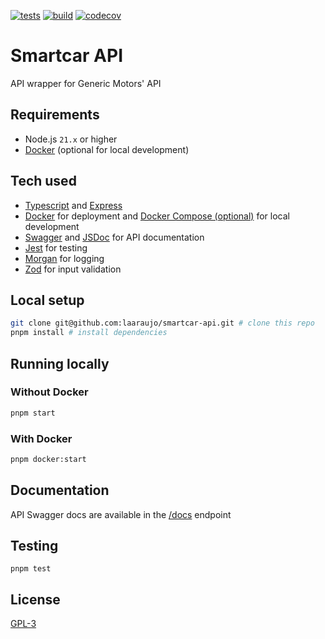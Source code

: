 [![tests](https://github.com/laaraujo/smartcar-api/actions/workflows/tests.yml/badge.svg?branch=main)](https://github.com/laaraujo/smartcar-api/actions/workflows/tests.yml)
[![build](https://github.com/laaraujo/smartcar-api/actions/workflows/build.yml/badge.svg?branch=main)](https://github.com/laaraujo/smartcar-api/actions/workflows/build.yml)
[![codecov](https://codecov.io/gh/laaraujo/smartcar-api/graph/badge.svg?token=pBVQTop2J1)](https://codecov.io/gh/laaraujo/smartcar-api)

# Smartcar API

API wrapper for Generic Motors' API

## Requirements

- Node.js `21.x` or higher
- [Docker](https://www.docker.com/) (optional for local development)

## Tech used

- [Typescript](https://www.typescriptlang.org/) and [Express](https://expressjs.com/)
- [Docker](https://www.docker.com/) for deployment and [Docker Compose (optional)](https://docs.docker.com/compose/) for local development
- [Swagger](https://swagger.io/) and [JSDoc](https://jsdoc.app/) for API documentation
- [Jest](https://jestjs.io/) for testing
- [Morgan](https://expressjs.com/en/resources/middleware/morgan.html) for logging
- [Zod](https://zod.dev/) for input validation

## Local setup

```sh
git clone git@github.com:laaraujo/smartcar-api.git # clone this repo
pnpm install # install dependencies
```

## Running locally

### Without Docker

```sh
pnpm start
```

### With Docker

```sh
pnpm docker:start
```

## Documentation

API Swagger docs are available in the [/docs](http://localhost:3000/docs) endpoint

## Testing

```
pnpm test
```

## License

[GPL-3](./LICENSE)
